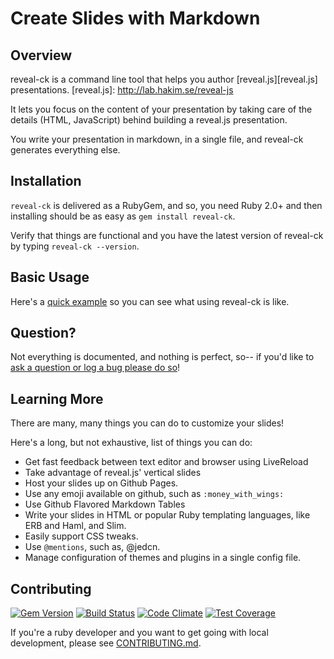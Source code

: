 # Create Slides with Markdown

## Overview

reveal-ck is a command line tool that helps you author
[reveal.js][reveal.js] presentations.
[reveal.js]: http://lab.hakim.se/reveal-js

It lets you focus on the content of your presentation by taking care
of the details (HTML, JavaScript) behind building a reveal.js
presentation.

You write your presentation in markdown, in a single file, and
reveal-ck generates everything else.

## Installation

`reveal-ck` is delivered as a RubyGem, and so, you need Ruby 2.0+ and
then installing should be as easy as `gem install reveal-ck`.

Verify that things are functional and you have the latest version of
reveal-ck by typing `reveal-ck --version`.

## Basic Usage

Here's a [quick example][quick-example] so you can see what using
reveal-ck is like.

[quick-example]: docs/QUICK-EXAMPLE.md

## Question?

Not everything is documented, and nothing is perfect, so-- if you'd
like to [ask a question or log a bug please do so][new-issue]!

[new-issue]: https://github.com/jedcn/reveal-ck/issues/new

## Learning More

There are many, many things you can do to customize your slides!

Here's a long, but not exhaustive, list of things you can do:

* Get fast feedback between text editor and browser using LiveReload
* Take advantage of reveal.js' vertical slides
* Host your slides up on Github Pages.
* Use any emoji available on github, such as `:money_with_wings:`
* Use Github Flavored Markdown Tables
* Write your slides in HTML or popular Ruby templating languages, like
  ERB and Haml, and Slim.
* Easily support CSS tweaks.
* Use `@mentions`, such as, @jedcn.
* Manage configuration of themes and plugins in a single config file.

## Contributing

[![Gem Version](https://badge.fury.io/rb/reveal-ck.svg)](http://badge.fury.io/rb/reveal-ck)
[![Build Status](https://travis-ci.org/jedcn/reveal-ck.svg)](https://travis-ci.org/jedcn/reveal-ck)
[![Code Climate](https://codeclimate.com/github/jedcn/reveal-ck/badges/gpa.svg)](https://codeclimate.com/github/jedcn/reveal-ck)
[![Test Coverage](https://codeclimate.com/github/jedcn/reveal-ck/badges/coverage.svg)](https://codeclimate.com/github/jedcn/reveal-ck)

If you're a ruby developer and you want to get going with local
development, please see [CONTRIBUTING.md](CONTRIBUTING.md).

